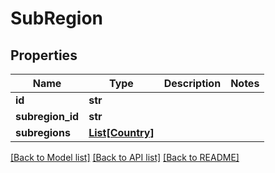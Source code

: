 # SubRegion

## Properties
Name | Type | Description | Notes
------------ | ------------- | ------------- | -------------
**id** | **str** |  | 
**subregion_id** | **str** |  | 
**subregions** | [**List[Country]**](Country.md) |  | 

[[Back to Model list]](../README.md#documentation-for-models) [[Back to API list]](../README.md#documentation-for-api-endpoints) [[Back to README]](../README.md)



